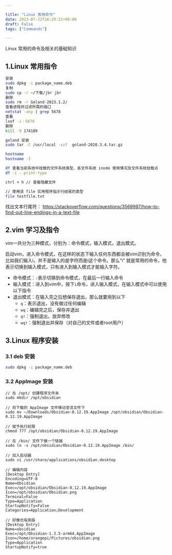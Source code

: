 ```yaml
---

title: "Linux 常用命令"
date: 2023-07-22T16:29:21+08:00
draft: False
tags: ["Commands"]

---
```

Linux 常用的命令及相关的基础知识

## 1.Linux 常用指令

```Bash
安装
sudo dpkg -i package_name.deb
复制
sudo cp -r ~/下载/jbr jbr
删除
sudo rm -r Goland-2023.1.2/
查看进程并过滤所需的端口
netstat -anp | grep 5678
查看
lsof -i：5678
删除
kill -9 174189

goland 安装
sudo tar -C /usr/local -xzf  goland-2020.3.4.tar.gz

hostname
hostname -I

df 查看当前系统中挂载的文件系统类型、各文件系统 inode 使用情况及文件系统挂载点
df -i --print-type

ctrl + h // 查看隐藏文件

// 使用该 file 实用程序指示行结尾的类型
file testfile.txt
```

找出文本行尾符： https://stackoverflow.com/questions/3569997/how-to-find-out-line-endings-in-a-text-file

## 2.vim 学习及指令

vim一共分为三种模式，分别为：命令模式，输入模式，退出模式。

启动vim，进入命令模式，在这样的状态下输入任何东西都会被vim识别为命令，比如我们输入i，并不是输入的是字符而是i这个命令。那么“i” 就是常用的命令，他表示切换到输入模式，只有进入到输入模式才能输入字符。

* 命令模式：`:`表示切换到命令模式，在最后一行输入命令
* 输入模式：进入到vim中，按下`i`命令，进入输入模式，在输入模式中可以使用以下指令
* 退出模式：在输入完之后想保存退出，那么就要用到以下
	* `q`：表示退出，没有做过任何编辑
	* `wq`：编辑完之后，保存并退出
	* `q!`：强制退出，放弃修改
	* `wq!`：强制退出并保存（对自己的文件或者root用户）


## 3.Linux 程序安装

### 3.1 deb 安装

```Bash
sudo dpkg -i package_name.deb
```

### 3.2 AppImage 安装

```
// 在 /opt/ 创建程序文件夹
sudo mkdir /opt/obsidian

// 将下载的 AppImage 文件移动至该文件下
sudo mv ~/Downloads/Obsidian-0.12.19.AppImage /opt/obsidian/Obsidian-0.12.19.AppImage

// 赋予执行权限
chmod 777 /opt/obsidian/Obsidian-0.12.19.AppImage

// 在 /bin/ 文件下做一个链接
sudo ln -s /opt/obsidian/Obsidian-0.12.19.AppImage /bin/

// 加入启动器
sudo vi /usr/share/applications/obsidian.desktop

// 编辑内容
[Desktop Entry]
Encoding=UTF-8
Name=Obsidian
Exec=/opt/obsidian/Obsidian-0.12.19.AppImage
Icon=/opt/obsidian/Obsidian.png
Terminal=False
Type=Application
StartupNotify=False
Categories=Application;Development

// 好像也有简版
[Desktop Entry]
Name=obsidian
Exec=/opt/Obsidian-1.3.5-arm64.AppImage
Icon=/home/orangepi/Pictures/obsidian.png
Type=Application
StartupNotify=true
```